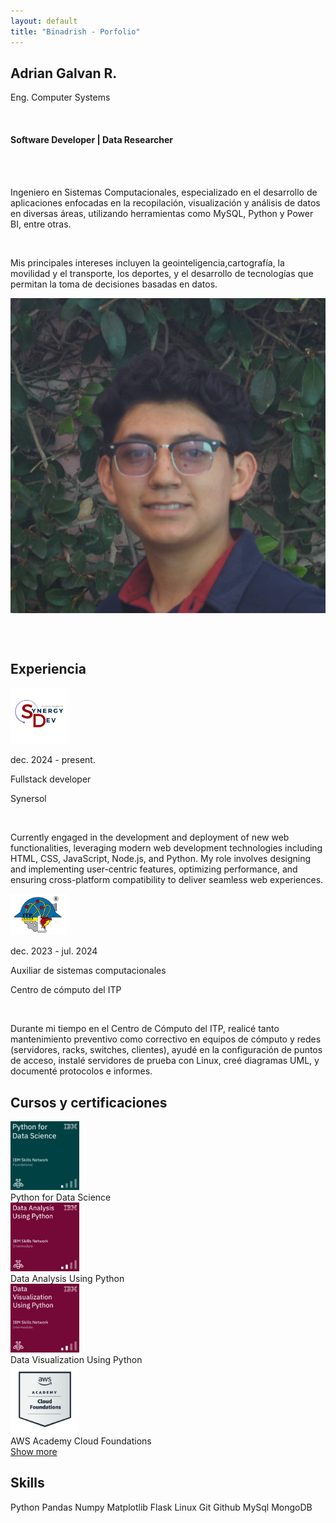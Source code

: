 ```yaml
---
layout: default
title: "Binadrish - Porfolio"
---
```



<html lang="es">
        <div class="desc">
            <section class="post">
                <h2>Adrian Galvan R.</h2>
                <p>Eng. Computer Systems</p> <!-- Cambia 'titulo' por el campo adecuado de tu documento -->
                <br>
                <h4 class="puesto">Software Developer | Data Researcher</h4>
                <br>
                <br>
                <p>Ingeniero en Sistemas Computacionales, especializado en el desarrollo de aplicaciones
                    enfocadas en la recopilación, visualización y análisis de datos en
                    diversas áreas, utilizando herramientas como MySQL, Python
                    y Power BI, entre otras.</p>
 <!-- Cambia 'descripcion' por el campo adecuado -->
                <br>
                <p>Mis principales intereses incluyen la geointeligencia,cartografía, la movilidad y el transporte, los deportes, y el desarrollo 
                    de tecnologías que permitan la toma de decisiones basadas en datos.</p>
 <!-- Cambia 'interes' por el campo adecuado -->
            </section>
            <section class="post_image">
                <img class="me_photo" src="/assets/images/adrian2.jpg" alt="AdrianGR">
                <div class="social-icons" style="text-align:center; margin-top: 20px;">
                    <a href="https://github.com/binadrish" target="_blank" style="margin-right: 15px;">
                        <i class="fab fa-github" style="font-size: 1.5em;"></i>
                    </a>
                    <a href="https://www.linkedin.com/in/dev-adriangr/" target="_blank" style="margin-right: 15px;">
                        <i class="fab fa-linkedin" style="font-size: 1.5em;"></i>
                    </a>
                    <a href="https://medium.com/@dev.adriangr" target="_blank">
                        <i class="fab fa-medium" style="font-size: 1.5em;"></i>
                    </a>
                    <a href="https://x.com/binadrish" target="_blank" style="margin-right: 15px;">
                        <i class="fab fa-twitter" style="font-size: 1.5em;"></i>
                    </a>   
                </div>
            </section>
        </div>
        <div class="skills">
            <h2>Experiencia</h2>
            <div class="container">
                <img src="/assets/images/syner.jpeg" alt="Avatar" style="width:90px">
                <p>dec. 2024 - present.</p>
                <p>Fullstack developer</p>
                <p>Synersol</p>
                <br>
                <p>
                    Currently engaged in the development and deployment of new web functionalities, leveraging modern web development technologies including HTML, CSS, JavaScript, Node.js, and Python. My role involves designing and implementing user-centric features, optimizing performance, and ensuring cross-platform compatibility to deliver seamless web experiences.
                </p>
            </div>
            <div class="container">
                <img src="/assets/images/itp.png" alt="Avatar" style="width:90px">
                <p>dec. 2023 - jul. 2024</p>
                <p>Auxiliar de sistemas computacionales</p>
                <p>Centro de cómputo del ITP</p>
                <br>
                <p>
                    Durante mi tiempo en el Centro de Cómputo del ITP, realicé tanto 
                    mantenimiento preventivo como correctivo en equipos de cómputo y redes 
                    (servidores, racks, switches, clientes), ayudé en la configuración de 
                    puntos de acceso, instalé servidores de prueba con Linux, creé diagramas UML, 
                    y documenté protocolos e informes.
                </p>
            </div>
            <h2>Cursos y certificaciones</h2>
            <div class="responsive">
                <div class="gallery">
                    <a target="_blank" href="https://www.credly.com/badges/1d4ff898-737a-4f65-a3c4-e800e818306d/linked_in_profile">
                    <img src="/assets/images/pythonDS.png" alt="aws " style="width:110px">
                    </a>
                    <div class="desc-gallery">Python for Data Science</div>
                </div>
                <div class="gallery">
                    <a target="_blank" href="https://www.credly.com/badges/75670bd4-4142-483a-a840-b40b43ce85c4/linked_in_profile">
                    <img src="/assets/images/pythonDA.png" alt="aws " style="width:110px">
                    </a>
                    <div class="desc-gallery">Data Analysis Using Python</div>
                </div>
                <div class="gallery">
                    <a target="_blank" href="https://www.credly.com/badges/06a06710-5bc8-46ee-927c-035a382983a5/linked_in_profile">
                    <img src="/assets/images/pythonDV.png" alt="aws " style="width:110px">
                    </a>
                    <div class="desc-gallery">Data Visualization Using Python</div>
                </div>
                <div class="gallery">
                    <a target="_blank" href="https://www.credly.com/badges/f8c264a2-a77f-440f-bd4c-9f3b8ee80b4e/linked_in_profile">
                    <img src="/assets/images/aws.png" alt="aws " style="width:110px">
                    </a>
                    <div class="desc-gallery">AWS Academy Cloud Foundations </div>
                </div>
                <a class="more" target="_blank" href="https://www.credly.com/users/adrian-galvan-rodriguez">Show more
                </a>
            </div>
            <div class="clearfix"></div> 
            <h2>Skills</h2>
            <div class="skill-container">
                <span class="tag-cloud">Python</span>
                <span class="tag-cloud">Pandas</span>
                <span class="tag-cloud">Numpy</span>
                <span class="tag-cloud">Matplotlib</span>
                <span class="tag-cloud">Flask</span>
                <span class="tag-cloud">Linux</span>
                <span class="tag-cloud">Git</span>
                <span class="tag-cloud">Github</span>
                <span class="tag-cloud">MySql</span>
                <span class="tag-cloud">MongoDB</span> 
            </div>
        </div>



